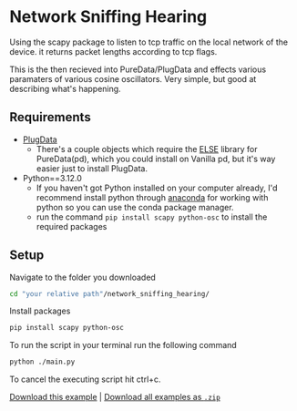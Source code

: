 # Network Sniffing Hearing

Using the scapy package to listen to tcp traffic on the local network of the device. it returns packet lengths according to tcp flags.

This is the then recieved into PureData/PlugData and effects various paramaters of various cosine oscillators. Very simple, but good at describing what's happening.

## Requirements

+ [PlugData](https://plugdata.org/)
  + There's a couple objects which require the [ELSE](https://github.com/porres/pd-else) library for PureData(pd), which you could install on Vanilla pd, but it's way easier just to install PlugData.
+ Python==3.12.0
  + If you haven't got Python installed on your computer already, I'd recommend install python through [anaconda](https://www.anaconda.com/) for working with python so you can use the conda package manager.
  + run the command ```pip install scapy python-osc``` to install the required packages

## Setup

Navigate to the folder you downloaded

```bash
cd "your relative path"/network_sniffing_hearing/
```
Install packages

```bash
pip install scapy python-osc
```

To run the script in your terminal run the following command

```bash
python ./main.py
```

To cancel the executing script hit ctrl+c.

[Download this example](https://github.com/XRRCA/CreativeCoding/raw/main/puredata/data_sonification/network_sniffing_hearing.zip) | [Download all examples as `.zip`](https://github.com/XRRCA/CreativeCoding/archive/refs/heads/main.zip)
